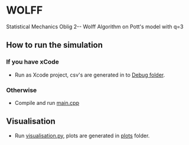 # WOLFF
Statistical Mechanics Oblig 2-- Wolff Algorithm on Pott's model with q=3

## How to run the simulation
### If you have xCode
- Run as Xcode project, csv's are generated in to [Debug folder](https://github.com/moyasui/WOLFF/tree/main/oblig%202/Debug).

### Otherwise
- Compile and run [main.cpp](https://github.com/moyasui/WOLFF/blob/main/oblig%202/oblig%202/main.cpp) 

## Visualisation
- Run [visualisation.py](https://github.com/moyasui/WOLFF/blob/main/oblig%202/Debug/visualisation.py), plots are generated in [plots](https://github.com/moyasui/WOLFF/tree/main/oblig%202/plots) folder.
